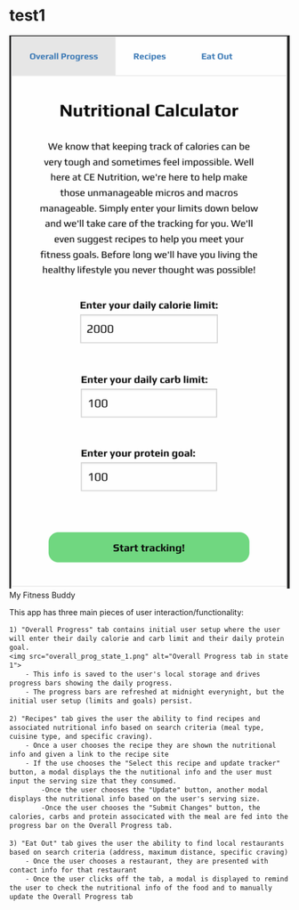 # test1
<img src="overall_prog_state_1.png" alt="Overall Progress tab in state 1">
My Fitness Buddy

This app has three main pieces of user interaction/functionality:

    1) "Overall Progress" tab contains initial user setup where the user will enter their daily calorie and carb limit and their daily protein goal.
    <img src="overall_prog_state_1.png" alt="Overall Progress tab in state 1">
        - This info is saved to the user's local storage and drives progress bars showing the daily progress.
        - The progress bars are refreshed at midnight everynight, but the initial user setup (limits and goals) persist.

    2) "Recipes" tab gives the user the ability to find recipes and associated nutritional info based on search criteria (meal type, cuisine type, and specific craving).
        - Once a user chooses the recipe they are shown the nutritional info and given a link to the recipe site
        - If the use chooses the "Select this recipe and update tracker" button, a modal displays the the nutitional info and the user must input the serving size that they consumed.
            -Once the user chooses the "Update" button, another modal displays the nutritional info based on the user's serving size.
            -Once the user chooses the "Submit Changes" button, the calories, carbs and protein associcated with the meal are fed into the progress bar on the Overall Progress tab.
    
    3) "Eat Out" tab gives the user the ability to find local restaurants based on search criteria (address, maximum distance, specific craving)
        - Once the user chooses a restaurant, they are presented with contact info for that restaurant
        - Once the user clicks off the tab, a modal is displayed to remind the user to check the nutritional info of the food and to manually update the Overall Progress tab


